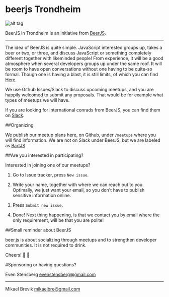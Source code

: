 # beerjs Trondheim

![alt tag](http://s18.postimg.org/ks9qddxd5/beart_JS.png)

BeerJS in Trondheim is an initiative from [BeerJS](https://github.com/beerjs).
***
The idea of BeerJS is quite simple. JavaScript interested groups up, takes a beer or two, or three, and discuss JavaScript or something completely different together with likeminded people! From experience, it will be a good atmosphere when several developers groups up under the same roof. It will be room to have open conversations without one having to be quite-so formal. Though one is having a blast, it is still limits, of which you can find [Here](https://github.com/BartJS/organisering/blob/master/CodeOfConduct.md).

We use Github Issues/Slack to discuss upcoming meetups, and you are happily welcomed to submit any proposals. That would be for example what types of meetups we will have.

If you are looking for international conrads from BeerJS, you can find them on [Slack](https://beerjs-slack-invite.herokuapp.com/).

##Organizing

We publish our meetup plans here, on Github, under `/meetups` where you will find information. We are not on Slack under BeerJS, but we are labeled as [BartJS](https://chat.bartjs.io/).

##Are you interested in participating?

Interested in joining one of our meetups?

1. Go to Issue tracker, press `New issue`.

2. Write your name, together with where we can reach out to you. Optimally, we just want your email, so you don't have to publish sensitive information online.

3. Press `Submit new issue`.

4. Done! Next thing happening, is that we contact you by email where the only requirement, will be that you are polite!


##Small reminder about BeerJS

beer.js is about socializing through meetups and to strengthen developer communities. It is not required to drink.

Cheers! :beer: :beers:

#Sponsoring or having questions?

Even Stensberg <evenstensberg@gmail.com>
***
Mikael Brevik <mikaelbre@gmail.com>
